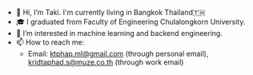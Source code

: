 - 👋 Hi, I’m Taki. I'm currently living in Bangkok Thailand🇹🇭
- 🎓 I graduated from Faculty of Engineering Chulalongkorn University.
- 👀 I’m interested in machine learning and backend engineering.
- 📫 How to reach me:
   - Email: ktphap.ml@gmail.com (through personal email), kridtaphad.s@muze.co.th (through work email)
   

<!---
takipipo/takipipo is a ✨ special ✨ repository because its `README.md` (this file) appears on your GitHub profile.
You can click the Preview link to take a look at your changes.
--->
